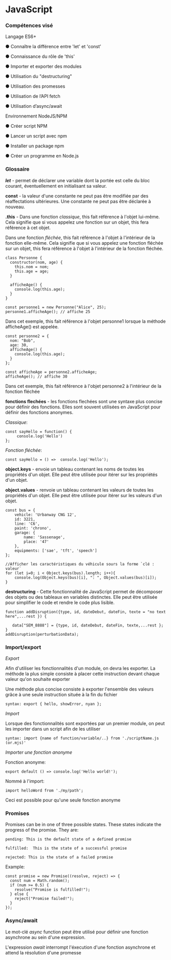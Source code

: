 # JavaScript

### Compétences visé

Langage ES6+

● Connaître la différence entre 'let' et 'const'

● Connaissance du rôle de 'this'

● Importer et exporter des modules

● Utilisation du "destructuring"

● Utilisation des promesses

● Utilisation de l’API fetch

● Utilisation d’async/await


Environnement NodeJS/NPM

● Créer script NPM

● Lancer un script avec npm

● Installer un package npm

● Créer un programme en Node.js


### Glossaire

***let*** - permet de déclarer une variable dont la portée est celle du bloc courant, éventuellement en initialisant sa valeur.

**const** - la valeur d'une constante ne peut pas être modifiée par des réaffectations ultérieures. Une constante ne peut pas être déclarée à nouveau.

**.this** - Dans une fonction *classique*, this fait référence à l'objet lui-même. Cela signifie que si vous appelez une fonction sur un objet, this fera référence à cet objet.

Dans une fonction *fléchée*, this fait référence à l'objet à l'intérieur de la fonction elle-même. Cela signifie que si vous appelez une fonction fléchée sur un objet, this fera référence à l'objet à l'intérieur de la fonction fléchée.

```
class Personne {
  constructor(nom, age) {
    this.nom = nom;
    this.age = age;
  }

  afficheAge() {
    console.log(this.age);
  }
}

const personne1 = new Personne("Alice", 25);
personne1.afficheAge(); // affiche 25
```

Dans cet exemple, this fait référence à l'objet personne1 lorsque la méthode afficheAge() est appelée.

```
const personne2 = {
  nom: "Bob",
  age: 30,
  afficheAge() {
    console.log(this.age);
  }
};

const afficheAge = personne2.afficheAge;
afficheAge(); // affiche 30
```

Dans cet exemple, this fait référence à l'objet personne2 à l'intérieur de la fonction fléchée

**fonctions flechées** - les fonctions flechées sont une syntaxe plus concise pour définir des fonctions. Elles sont souvent utilisées en JavaScript pour définir des fonctions anonymes.

*Classique*:
```
const sayHello = function() {
     console.log('Hello')
};
```

*Fonction fléchée*:
```
const sayHello = () =>  console.log('Hello');
```

**object.keys** - envoie un tableau contenant les noms de toutes les propriétés d'un objet. Elle peut être utilisée pour itérer sur les propriétés d'un objet.

**object.values** - renvoie un tableau contenant les valeurs de toutes les propriétés d'un objet. Elle peut être utilisée pour itérer sur les valeurs d'un objet.

```
const bus = {
    vehicle: 'Urbanway CNG 12',
    id: 3221,
    line: 'C6',
    paint: 'chrono',
    garage: {
        name: 'Sassenage',
        place: '47'
    },
    equipments: ['sae', 'tft', 'speech']
};

//Afficher les caractéristiques du véhicule sours la forme `clé : valeur`
for (let i=0; i < Object.keys(bus).length; i++){
    console.log(Object.keys(bus)[i], ": ", Object.values(bus)[i]);
}
```

**destructuring** - Cette fonctionnalité de JavaScript permet de décomposer des objets ou des tableaux en variables distinctes. Elle peut être utilisée pour simplifier le code et rendre le code plus lisible.

```
function addDisruption({type, id, dateDebut, dateFin, texte = "no text here",...rest }) {

   data["SEM_8888"] = {type, id, dateDebut, dateFin, texte,...rest };
}
addDisruption(perturbationData);
```
### Import/export

*Export*

Afin d'utiliser les fonctionnalités d'un module, on devra les exporter.
La méthode la plus simple consiste à placer cette instruction devant chaque valeur qu'on souhaite exporter

Une méthode plus concise consiste à exporter l'ensemble des valeurs grâce à une seule instruction située à la fin du fichier

```
syntax: export { hello, showError, nyan };
```

*Import*

Lorsque des fonctionnalités sont exportées par un premier module, on peut les importer dans un script afin de les utiliser

```
syntax: import {name of function/variable/..} from './scriptName.js (or.mjs)'
```

*Importer une fonction anonyme*

Fonction anonyme:
```
export default () => console.log('Hello world!');
```
Nommé à l'import:

```
import helloWord from './my/path';
```
Ceci est possible pour qu'une seule fonction anonyme


### Promises 

Promises can be in one of three possible states. These states indicate the progress of the promise. They are:

    pending: This is the default state of a defined promise

    fulfilled:  This is the state of a successful promise

    rejected: This is the state of a failed promise

Example: 

```
const promise = new Promise((resolve, reject) => {
  const num = Math.random();
  if (num >= 0.5) {
    resolve("Promise is fulfilled!");
  } else {
    reject("Promise failed!");
  }
});
```


### Async/await

Le mot-clé *async* function peut être utilisé pour définir une fonction asynchrone au sein d'une expression.

L'expression *await* interrompt l'éxecution d'une fonction asynchrone et attend la résolution d'une promesse

